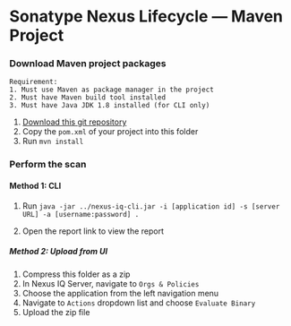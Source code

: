 # Sonatype Nexus Lifecycle — Maven Project

### Download Maven project packages
```
Requirement:
1. Must use Maven as package manager in the project
2. Must have Maven build tool installed
3. Must have Java JDK 1.8 installed (for CLI only)
```
1. [Download this git repository](https://github.com/roger-lau/sonatype-scan/archive/master.zip)
2. Copy the `pom.xml` of your project into this folder
3. Run `mvn install`


### Perform the scan

#### Method 1: CLI
1. Run `java -jar ../nexus-iq-cli.jar -i [application id] -s [server URL] -a [username:password] .`

2. Open the report link to view the report


##### Method 2: Upload from UI
1. Compress this folder as a zip
2. In Nexus IQ Server, navigate to `Orgs & Policies`
3. Choose the application from the left navigation menu
4. Navigate to `Actions` dropdown list and choose `Evaluate Binary`
5. Upload the zip file
